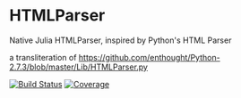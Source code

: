 # HTMLParser

Native Julia HTMLParser, inspired by Python's HTML Parser

a transliteration of
https://github.com/enthought/Python-2.7.3/blob/master/Lib/HTMLParser.py


[![Build Status](https://github.com/lawless-m/HTMLParser.jl/actions/workflows/CI.yml/badge.svg?branch=main)](https://github.com/lawless-m/HTMLParser.jl/actions/workflows/CI.yml?query=branch%3Amain)
[![Coverage](https://codecov.io/gh/lawless-m/HTMLParser.jl/branch/main/graph/badge.svg)](https://codecov.io/gh/lawless-m/HTMLParser.jl)
